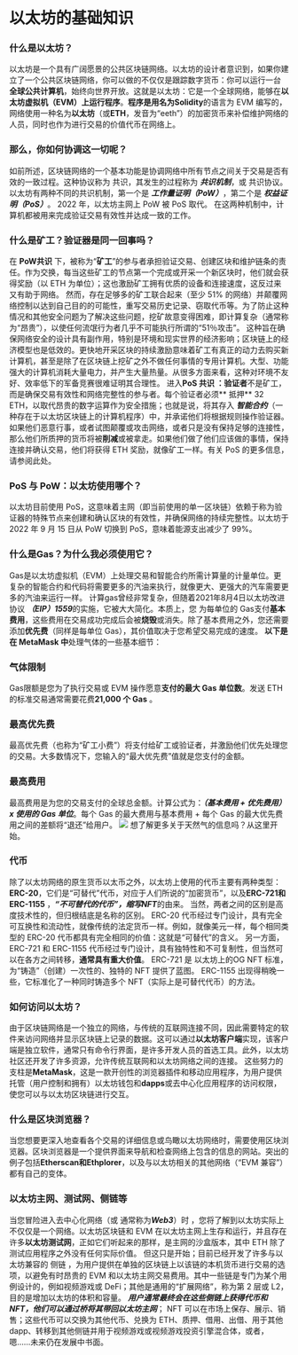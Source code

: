 # 以太坊的基础知识
### 什么是以太坊？
以太坊是一个具有广阔愿景的公共区块链网络。以太坊的设计者意识到，如果你建立了一个公共区块链网络，你可以做的不仅仅是跟踪数字货币：你可以运行一台 **全球公共计算机**，始终向世界开放。这就是以太坊：它是一个全球网络，能够在**以太坊虚拟机（EVM）上运行程序**。**程序是用名为Solidity**的语言为 EVM 编写的，网络使用一种名为**以太坊**（或**ETH**，发音为“eeth”）的加密货币来补偿维护网络的人员，同时也作为进行交易的价值代币在网络上。
### 那么，你如何协调这一切呢？
如前所述，区块链网络的一个基本功能是协调网络中所有节点之间关于交易是否有效的一致过程。这种协议称为 共识，其发生的过程称为 ***共识机制***，或 共识协议。以太坊有两种不同的共识机制，第一个是 ***工作量证明（PoW）***，第二个是 ***权益证明（PoS）***。 2022 年，以太坊主网上 PoW 被 PoS 取代。
在这两种机制中，计算机都被用来完成验证交易有效性并达成一致的工作。
### 什么是矿工？验证器是同一回事吗？
在 **PoW共识** 下，被称为“**矿工**”的参与者承担验证交易、创建区块和维护链条的责任。作为交换，每当这些矿工的节点第一个完成或开采一个新区块时，他们就会获得奖励（以 ETH 为单位）；这也激励矿工拥有优质的设备和连接速度，这反过来又有助于网络。
然而，存在足够多的矿工联合起来（至少 51% 的网络）并颠覆网络控制以达到自己目的的可能性，重写交易历史记录、窃取代币等。为了防止这种情况和其他安全问题为了解决这些问题，挖矿故意变得困难，即计算复杂（通常称为“昂贵”），以使任何流氓行为者几乎不可能执行所谓的“51％攻击”。
这种旨在确保网络安全的设计具有副作用，特别是环境和现实世界的经济影响；区块链上的经济模型也是低效的。更快地开采区块的持续激励意味着矿工有真正的动力去购买新计算机，甚至是除了在区块链上挖矿之外不做任何事情的专用计算机。大型、功能强大的计算机消耗大量电力，并产生大量热量。从很多方面来看，这种对环境不友好、效率低下的军备竞赛很难证明其合理性。
进入**PoS 共识 ：验证者**不是矿工， 而是确保交易有效性和网络完整性的参与者。每个验证者必须** 抵押** 32 ETH，以取代昂贵的数字运算作为安全措施；也就是说，将其存入 ***智能合约***（一种存在于以太坊区块链上的计算机程序）中，并承诺他们将根据规则操作验证器。如果他们恶意行事，或者试图颠覆或攻击网络，或者只是没有保持足够的连接性，那么他们所质押的货币将被**削减**或被拿走。如果他们做了他们应该做的事情，保持连接并确认交易，他们将获得 ETH 奖励，就像矿工一样。有关 PoS 的更多信息，请参阅此处。 
### PoS 与 PoW：以太坊使用哪个？ 
以太坊目前使用 PoS，这意味着主网（即当前使用的单一区块链）依赖于称为验证器的特殊节点来创建和确认区块的有效性，并确保网络的持续完整性。以太坊于 2022 年 9 月 15 日从 PoW 切换到 PoS，意味着能源支出减少了 99%。
### 什么是Gas？为什么我必须使用它？
Gas是以太坊虚拟机（EVM）上处理交易和智能合约所需计算量的计量单位。更复杂的智能合约和代码将需要更多的汽油来执行，就像更大、更强大的汽车需要更多的汽油来运行一样。
计算gas曾经非常复杂，但随着2021年8月4日以太坊改进协议 ***（EIP）1559***的实施，它被大大简化。本质上，您 为每单位的 Gas支付**基本费用**，这些费用在交易成功完成后会被**烧毁**或消失。除了基本费用之外，您还需要添加**优先费**（同样是每单位 Gas），其价值取决于您希望交易完成的速度。
**以下是在 MetaMask 中**处理气体的一些基本细节：
### 气体限制
Gas限额是您为了执行交易或 EVM 操作愿意**支付的最大 Gas 单位数**。发送 ETH 的标准交易通常需要花费**21,000 个 Gas** 。
### 最高优先费
最高优先费（也称为“矿工小费”）将支付给矿工或验证者，并激励他们优先处理您的交易。大多数情况下，您输入的“最大优先费”值就是您支付的金额。
### 最高费用
最高费用是为您的交易支付的全球总金额。计算公式为：***（基本费用 + 优先费用）x 使用的 Gas 单位***。每个 Gas 的最大费用与基本费用 + 每个 Gas 的最大优先费用之间的差额将“退还”给用户。
![](https://github.com/RCCCamp/openWeb3/blob/main/pic/5/1.PNG)
想了解更多关于天然气的信息吗？从这里开始。
### 代币
除了以太坊网络的原生货币以太币之外，以太坊上使用的代币主要有两种类型：**ERC-20**，它们是“可替代”代币，对应于人们所说的“加密货币”，以及**ERC-721和ERC-1155** ，***“不可替代的代币”，缩写NFT***的由来。 
当然，两者之间的区别是高度技术性的，但归根结底是名称的区别。 ERC-20 代币经过专门设计，具有完全可互换性和流动性，就像传统的法定货币一样。例如，就像美元一样，每个相同类型的 ERC-20 代币都具有完全相同的价值：这就是“可替代”的含义。
另一方面，ERC-721 和 ERC-1155 代币经过专门设计，具有独特性和不可复制性，但当然可以在各方之间转移，**通常具有重大价值**。 ERC-721 是 以太坊上的OG  NFT 标准，为“铸造”（创建）一次性的、独特的 NFT 提供了蓝图。 ERC-1155 出现得稍晚一些，它标准化了一种同时铸造多个 NFT（实际上是可替代代币）的方法。
### 如何访问以太坊？
由于区块链网络是一个独立的网络，与传统的互联网连接不同，因此需要特定的软件来访问网络并显示区块链上记录的数据。这可以通过**以太坊客户端**实现，该客户端是独立软件，通常只有命令行界面，是许多开发人员的首选工具。此外，以太坊社区还开发了许多资源，允许传统互联网和以太坊网络之间的连接。
这些努力的支柱是**MetaMask**，这是一款开创性的浏览器插件和移动应用程序，为用户提供托管（用户控制和拥有）以太坊钱包和**dapps**或去中心化应用程序的访问权限，使您可以与以太坊区块链进行交互。
### 什么是区块浏览器？
当您想要更深入地查看各个交易的详细信息或鸟瞰以太坊网络时，需要使用区块浏览器。区块浏览器是一个提供界面来导航和检查网络上包含的信息的网站。突出的例子包括**Etherscan和Ethplorer**，以及与以太坊相关的其他网络（“EVM 兼容”）都有自己的变体。
### 以太坊主网、测试网、侧链等
当您冒险进入去中心化网络（或 通常称为***Web3***）时 ，您将了解到以太坊实际上不仅仅是一个网络。以太坊区块链和 EVM 在以太坊主网上生存和运行，并且存在许多**以太坊测试网**，正如它们听起来的那样，是主网的沙盒版本，其中 ETH 除了测试应用程序之外没有任何实际价值。 
但这只是开始；目前已经开发了许多与以太坊兼容的 侧链 ，为用户提供在单独的区块链上以该链的本机货币进行交易的选项，以避免有时昂贵的 EVM 和以太坊主网交易费用。其中一些链是专门为某个用例设计的，例如视频游戏或 DeFi；其他是通用的“扩展网络”，称为第 2 层或 L2，目的是增加以太坊的体积和容量。
***用户通常最终会在这些侧链上获得代币和 NFT，他们可以通过桥将其带回以太坊主网***； NFT 可以在市场上保存、展示、销售；这些代币可以交换为其他代币、兑换为 ETH、质押、借用、出借、用于其他 dapp、转移到其他侧链并用于视频游戏或视频游戏投资引擎混合体，或者，嗯……未来仍在发展中书面。